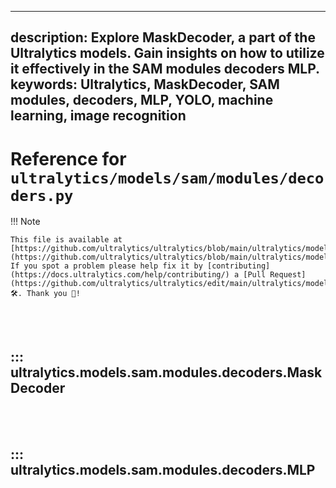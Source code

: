 ______________________________________________________________________

## description: Explore MaskDecoder, a part of the Ultralytics models. Gain insights on how to utilize it effectively in the SAM modules decoders MLP. keywords: Ultralytics, MaskDecoder, SAM modules, decoders, MLP, YOLO, machine learning, image recognition

# Reference for `ultralytics/models/sam/modules/decoders.py`

!!! Note

```
This file is available at [https://github.com/ultralytics/ultralytics/blob/main/ultralytics/models/sam/modules/decoders.py](https://github.com/ultralytics/ultralytics/blob/main/ultralytics/models/sam/modules/decoders.py). If you spot a problem please help fix it by [contributing](https://docs.ultralytics.com/help/contributing/) a [Pull Request](https://github.com/ultralytics/ultralytics/edit/main/ultralytics/models/sam/modules/decoders.py) 🛠️. Thank you 🙏!
```

<br><br>

## ::: ultralytics.models.sam.modules.decoders.MaskDecoder

<br><br>

## ::: ultralytics.models.sam.modules.decoders.MLP

<br><br>

